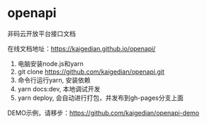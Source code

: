 # openapi
非码云开放平台接口文档

在线文档地址：https://kaigedian.github.io/openapi/

1. 电脑安装node.js和yarn
2. git clone https://github.com/kaigedian/openapi.git
3. 命令行运行yarn, 安装依赖
4. yarn docs:dev, 本地调试开发
5. yarn deploy, 会自动进行打包，并发布到gh-pages分支上面

DEMO示例，请移步：https://github.com/kaigedian/openapi-demo
